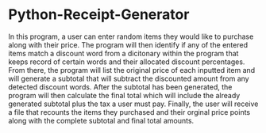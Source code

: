 # Python-Receipt-Generator
In this program, a user can enter random items they would like to purchase along with their price. 
The program will then identify if any of the entered items match a discount word from a dicitonary within the program that keeps record of certain words and their allocated discount percentages.
From there, the program will list the original price of each inputted item and will generate a subtotal that will subtract the discounted amount from any detected discount words.
After the subtotal has been generated, the program will then calculate the final total which will include the already generated subtotal plus the tax a user must pay.
Finally, the user will receive a file that recounts the items they purchased and their orginal price points along with the complete subtotal and final total amounts.
